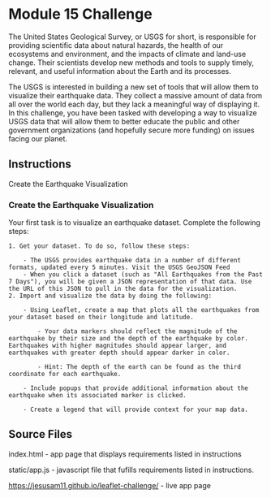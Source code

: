 # Module 15 Challenge
The United States Geological Survey, or USGS for short, is responsible for providing scientific data about natural hazards, the health of our ecosystems and environment, and the impacts of climate and land-use change. Their scientists develop new methods and tools to supply timely, relevant, and useful information about the Earth and its processes.

The USGS is interested in building a new set of tools that will allow them to visualize their earthquake data. They collect a massive amount of data from all over the world each day, but they lack a meaningful way of displaying it. In this challenge, you have been tasked with developing a way to visualize USGS data that will allow them to better educate the public and other government organizations (and hopefully secure more funding) on issues facing our planet.

## Instructions

Create the Earthquake Visualization

### Create the Earthquake Visualization

Your first task is to visualize an earthquake dataset. Complete the following steps:

    1. Get your dataset. To do so, follow these steps:
    
        - The USGS provides earthquake data in a number of different formats, updated every 5 minutes. Visit the USGS GeoJSON Feed 
        - When you click a dataset (such as "All Earthquakes from the Past 7 Days"), you will be given a JSON representation of that data. Use the URL of this JSON to pull in the data for the visualization.
    2. Import and visualize the data by doing the following:

        - Using Leaflet, create a map that plots all the earthquakes from your dataset based on their longitude and latitude.

            - Your data markers should reflect the magnitude of the earthquake by their size and the depth of the earthquake by color. Earthquakes with higher magnitudes should appear larger, and earthquakes with greater depth should appear darker in color.

            - Hint: The depth of the earth can be found as the third coordinate for each earthquake.

        - Include popups that provide additional information about the earthquake when its associated marker is clicked.

        - Create a legend that will provide context for your map data.

    


## Source Files

index.html - app page that displays requirements listed in instructions

static/app.js - javascript file that fufills requirements listed in instructions.

https://jesusam11.github.io/leaflet-challenge/ - live app page


